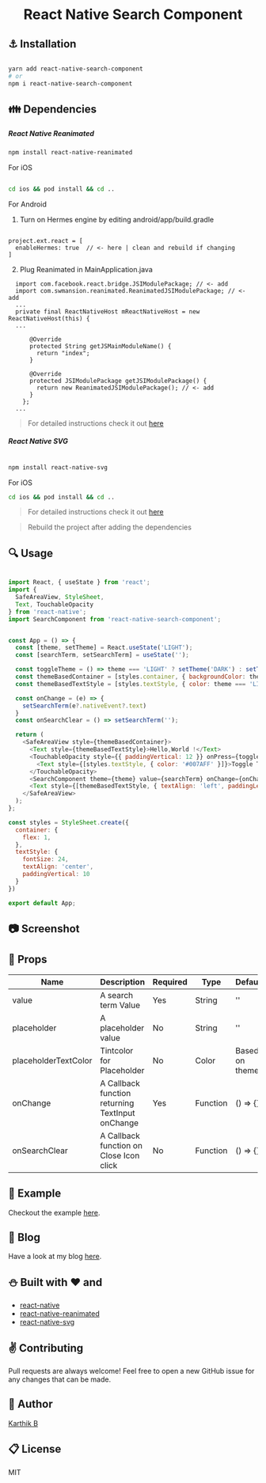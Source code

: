 <div align='center'>
<h1>React Native Search Component</h1>
</div>


## :anchor: Installation

```sh

yarn add react-native-search-component
# or
npm i react-native-search-component

```

## :family: Dependencies

##### React Native Reanimated

```sh
npm install react-native-reanimated
```

For iOS 

```sh

cd ios && pod install && cd ..

```

For Android

1. Turn on Hermes engine by editing android/app/build.gradle

```code

project.ext.react = [
  enableHermes: true  // <- here | clean and rebuild if changing
]

```
2. Plug Reanimated in MainApplication.java

```code
  import com.facebook.react.bridge.JSIModulePackage; // <- add
  import com.swmansion.reanimated.ReanimatedJSIModulePackage; // <- add
  ...
  private final ReactNativeHost mReactNativeHost = new ReactNativeHost(this) {
  ...

      @Override
      protected String getJSMainModuleName() {
        return "index";
      }

      @Override
      protected JSIModulePackage getJSIModulePackage() {
        return new ReanimatedJSIModulePackage(); // <- add
      }
    };
  ...
```
> For detailed instructions check it out [here](https://docs.swmansion.com/react-native-reanimated/docs/next/installation)

##### React Native SVG

```sh

npm install react-native-svg

```

For iOS

```sh
cd ios && pod install && cd ..
```

> For detailed instructions check it out [here](https://github.com/react-native-community/react-native-svg)

> Rebuild the project after adding the dependencies

## :mag: Usage

```js

import React, { useState } from 'react';
import {
  SafeAreaView, StyleSheet,
  Text, TouchableOpacity
} from 'react-native';
import SearchComponent from 'react-native-search-component';


const App = () => {
  const [theme, setTheme] = React.useState('LIGHT');
  const [searchTerm, setSearchTerm] = useState('');

  const toggleTheme = () => theme === 'LIGHT' ? setTheme('DARK') : setTheme('LIGHT');
  const themeBasedContainer = [styles.container, { backgroundColor: theme === 'LIGHT' ? 'white' : 'black' }];
  const themeBasedTextStyle = [styles.textStyle, { color: theme === 'LIGHT' ? 'black' : 'white' }];

  const onChange = (e) => {
    setSearchTerm(e?.nativeEvent?.text)
  }
  const onSearchClear = () => setSearchTerm('');

  return (
    <SafeAreaView style={themeBasedContainer}>
      <Text style={themeBasedTextStyle}>Hello,World !</Text>
      <TouchableOpacity style={{ paddingVertical: 12 }} onPress={toggleTheme}>
        <Text style={[styles.textStyle, { color: '#007AFF' }]}>Toggle Theme</Text>
      </TouchableOpacity>
      <SearchComponent theme={theme} value={searchTerm} onChange={onChange} onSearchClear={onSearchClear} />
      <Text style={[themeBasedTextStyle, { textAlign: 'left', paddingLeft: 16 }]}> Search Term : {searchTerm}</Text>
    </SafeAreaView>
  );
};

const styles = StyleSheet.create({
  container: {
    flex: 1,
  },
  textStyle: {
    fontSize: 24,
    textAlign: 'center',
    paddingVertical: 10
  }
})

export default App;

```

## :camera: Screenshot



## :wrench: Props

|   Name                           | Description                                      | Required    | Type                 | Default              | 
| ---------------------------------| -------------------------------------------------| ----------- | -------------------- | -------------------- |
| value                            | A search term Value                              | Yes         | String               | ''                   |
| placeholder                      | A placeholder value                              | No          | String               | ''                   |
| placeholderTextColor             | Tintcolor for Placeholder                        | No          | Color                | Based on theme       |
| onChange                         | A Callback function returning TextInput onChange | Yes         | Function             | () => {}             |
| onSearchClear                    | A Callback function on Close Icon click          | No          | Function             | () => {}             |


## :tada: Example

Checkout the example [here](https://github.com/timelessco/react-native-search-component/tree/master/example/RNSearch).

## :notebook: Blog

Have a look at my blog [here]().

## :snowman: Built with ❤️ and

- [react-native](https://www.npmjs.com/package/react-native)
- [react-native-reanimated](https://docs.swmansion.com/react-native-reanimated/)
- [react-native-svg](https://github.com/react-native-community/react-native-svg)


## :v: Contributing
Pull requests are always welcome! Feel free to open a new GitHub issue for any changes that can be made.


## :man: Author

[Karthik B](https://twitter.com/_iam_karthik) 


## :clipboard: License

MIT
